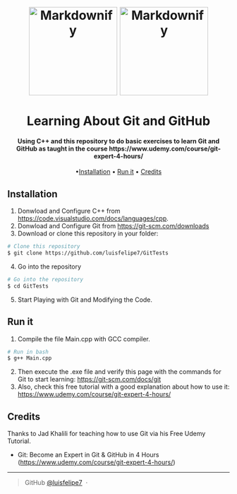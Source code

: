 <h1 align="center">
  <br>
  <a href="https://upload.wikimedia.org/wikipedia/commons/thumb/e/e0/Git-logo.svg/1280px-Git-logo.svg.png"><img src="https://upload.wikimedia.org/wikipedia/commons/thumb/e/e0/Git-logo.svg/1280px-Git-logo.svg.png" alt="Markdownify" width="200"></a>
  <a href="https://logos-marcas.com/wp-content/uploads/2020/11/GitHub-Logo.png"><img src="https://logos-marcas.com/wp-content/uploads/2020/11/GitHub-Logo.png" alt="Markdownify" width="200"></a>
  <br>
  <br>
  Learning About Git and GitHub
  <br>
</h1>
<h4 align="center">Using C++ and this repository to do basic exercises to learn Git and GitHub as taught in the course https://www.udemy.com/course/git-expert-4-hours/ </h4>

<p align="center">
  •<a href="#installation">Installation</a> •
  <a href="#run-it">Run it</a> •
  <a href="#credits">Credits</a>
</p>


## Installation
1. Donwload and Configure C++ from https://code.visualstudio.com/docs/languages/cpp.
2. Donwload and Configure Git from https://git-scm.com/downloads
3. Download or clone this repository in your folder:
```bash
# Clone this repository
$ git clone https://github.com/luisfelipe7/GitTests
```
4. Go into the repository
```bash
# Go into the repository
$ cd GitTests
```
5. Start Playing with Git and Modifying the Code.

## Run it
1. Compile the file Main.cpp with GCC compiler.
```bash
# Run in bash
$ g++ Main.cpp
```
2. Then execute the .exe file and verify this page with the commands for Git to start learning: 
https://git-scm.com/docs/git
3. Also, check this free tutorial with a good explanation about how to use it:
https://www.udemy.com/course/git-expert-4-hours/

## Credits

Thanks to Jad Khalili for teaching how to use Git via his Free Udemy Tutorial.

- Git: Become an Expert in Git & GitHub in 4 Hours (https://www.udemy.com/course/git-expert-4-hours/)

---

> GitHub [@luisfelipe7](https://github.com/luisfelipe7) &nbsp;&middot;&nbsp;
